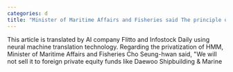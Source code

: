 ```yaml
---
categories: d
title: "Minister of Maritime Affairs and Fisheries said The principle of privatization of HMM is clear not to be sold to foreign private equity funds"
---
```

This article is translated by AI company Flitto and Infostock Daily using neural machine translation technology. Regarding the privatization of HMM, Minister of Maritime Affairs and Fisheries Cho Seung-hwan said, "We will not sell it to foreign private equity funds like Daewoo Shipbuilding & Marine